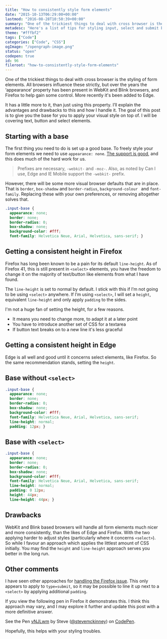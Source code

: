 ```yaml
---
title: "How to consistently style form elements"
date: "2015-10-13T06:29:00+00:00"
lastmod: "2016-08-28T10:50:39+00:00"
summary: "One of the trickiest things to deal with cross browser is the styling of form elements. All browsers influence these strictly, but over the years the ‘appearance’ property has been present in WebKit and Blink browsers, and Firefox to help gain some control. More recently it’s been added to Edge. It is a little more to it than just using this property. I’ll explain the advantages and drawbacks to this and how I handle it. The goal of this post is to give you the base for you to apply your visual style on top of. I will be covering text, button and select elements."
metadesc: "Here's a list of tips for styling input, select and submit buttons across Safari, Chrome, Firefox & Edge."
theme: "#fffbf2"
tags: ["Code"]
categories: ["Code", "CSS"]
ogImage: "/opengraph-image.png"
status: "open"
codepen: true
id: 96
fileroot: "how-to-consistently-style-form-elements"
---
```


One of the trickiest things to deal with cross browser is the styling of form elements. All browsers influence these strictly, but over the years the ‘appearance’ property has been present in WebKit and Blink browsers, and Firefox to help gain some control. More recently it's been added to Edge.

It has a little more to it, than just using this property. I’ll explain the advantages and drawbacks to this and how I handle it. The goal of this post is to give you the base for you to apply your visual style on top of. I will be covering text, button and select elements.

## Starting with a base
The first thing you need to do is set up a good base. To freely style your form elements we need to use `appearance: none`. <a href="http://caniuse.com/#feat=css-appearance">The support is good</a>, and this does much of the hard work for us.

> Prefixes are necessary, `-webkit-` and `-moz-`. Also, as noted by Can I use, Edge and IE Mobile support the `-webkit-` prefix.

However, there will be some more visual browser defaults that are in place. That is `border`, `box-shadow` and `border-radius`, `background-colour ` and `font-family`. Replacing these with your own preferences, or removing altogether solves that.

```css
.input-base {
  appearance: none;
  border: none;
  border-radius: 0;
  box-shadow: none;
  background-color: #fff;
  font-family: Helvetica Neue, Arial, Helvetica, sans-serif; }
```

## Getting a consistent height in Firefox
Firefox has long been known to be a pain for its default `line-height`. As of Firefox 41, this is still present in `<select>` elements, you have the freedom to change it on the majority of text/button like elements from what I have found.

The `line-height` is set to normal by default. I stick with this if I’m not going to be using `<select>` anywhere. If I’m using `<select>`, I will set a `height`, equivalent `line-height` and only apply `padding` to the sides.

I'm not a huge fan of setting the height, for a few reasons.

- It means you need to change more, to adapt it at a later point
- You have to introduce another set of CSS for a textarea
- If button text breaks on to a new line it's less graceful

## Getting a consistent height in Edge
Edge is all well and good until it concerns select elements, like Firefox. So the same recommendation stands, setting the `height`.

## Base without `<select>`
```css
.input-base {
  appearance: none;
  border: none;
  border-radius: 0;
  box-shadow: none;
  background-color: #fff;
  font-family: Helvetica Neue, Arial, Helvetica, sans-serif;
  line-height: normal;
  padding: 12px; }
```

## Base with `<select>`
```css
.input-base {
  appearance: none;
  border: none;
  border-radius: 0;
  box-shadow: none;
  background-color: #fff;
  font-family: Helvetica Neue, Arial, Helvetica, sans-serif;
  line-height: normal;
  padding: 0 12px;
  height: 44px;
  line-height: 44px; }
```

## Drawbacks
WebKit and Blink based browsers will handle all form elements much nicer and more consistently, than the likes of Edge and Firefox. With the two applying harder to adjust styles (particularly where it concerns `<select>`). So while I favour an approach which applies the littlest amount of CSS initially. You may find the `height` and `line-height` approach serves you better in the long run.

## Other comments
I have seen other approaches for [handling the Firefox issue](http://davidwalsh.name/firefox-buttons). This only appears to apply to `type=submit`, so it may be possible to line it up next to a `<select>` by applying additional `padding`.

If you view the following pen in Firefox it demonstrates this. I think this approach may vary, and I may explore it further and update this post with a more definitive answer.
<p data-height="268" data-theme-id="13022" data-slug-hash="vNJLwm" data-default-tab="result" data-user="stevemckinney" className="codepen">See the Pen <a href='http://codepen.io/stevemckinney/pen/vNJLwm/'>vNJLwm</a> by Steve (<a href='http://codepen.io/stevemckinney'>@stevemckinney</a>) on <a href='http://codepen.io'>CodePen</a>.</p>

Hopefully, this helps with your styling troubles.
